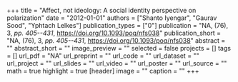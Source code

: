 +++
title = "Affect, not ideology: A social identity perspective on polarization"
date = "2012-01-01"
authors = ["Shanto Iyengar", "Gaurav Sood", "Yphtach Lelkes"]
publication_types = ["0"]
publication = "NA, (76), 3, _pp. 405--431_, https://doi.org/10.1093/poq/nfs038"
publication_short = "NA, (76), 3, _pp. 405--431_, https://doi.org/10.1093/poq/nfs038"
abstract = ""
abstract_short = ""
image_preview = ""
selected = false
projects = []
tags = []
url_pdf = "NA"
url_preprint = ""
url_code = ""
url_dataset = ""
url_project = ""
url_slides = ""
url_video = ""
url_poster = ""
url_source = ""
math = true
highlight = true
[header]
image = ""
caption = ""
+++
